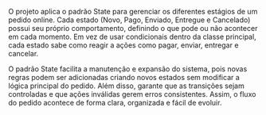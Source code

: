 O projeto aplica o padrão State para gerenciar os diferentes estágios de um pedido online. Cada estado (Novo, Pago, Enviado, Entregue e Cancelado) possui seu próprio comportamento, definindo o que pode ou não acontecer em cada momento. Em vez de usar condicionais dentro da classe principal, cada estado sabe como reagir a ações como pagar, enviar, entregar e cancelar.

O padrão State facilita a manutenção e expansão do sistema, pois novas regras podem ser adicionadas criando novos estados sem modificar a lógica principal do pedido. Além disso, garante que as transições sejam controladas e que ações inválidas gerem erros consistentes. Assim, o fluxo do pedido acontece de forma clara, organizada e fácil de evoluir.
